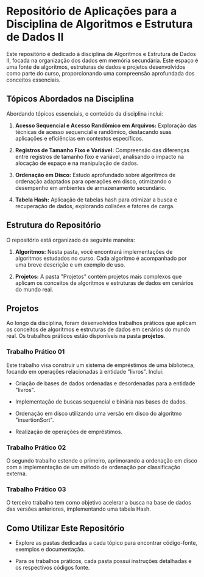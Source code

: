 # Repositório de Aplicações para a Disciplina de Algoritmos e Estrutura de Dados II

Este repositório é dedicado à disciplina de Algoritmos e Estrutura de Dados II, focada na organização dos dados em memória secundária. Este espaço é uma fonte de algoritmos, estruturas de dados e projetos desenvolvidos como parte do curso, proporcionando uma compreensão aprofundada dos conceitos essenciais.

## Tópicos Abordados na Disciplina
Abordando tópicos essenciais, o conteúdo da disciplina inclui:

  1. **Acesso Sequencial e Acesso Randômico em Arquivos:** Exploração das técnicas de acesso sequencial e randômico, destacando suas aplicações e eficiências em contextos específicos.
     
  2. **Registros de Tamanho Fixo e Variável:** Compreensão das diferenças entre registros de tamanho fixo e variável, analisando o impacto na alocação de espaço e na manipulação de dados.
     
  3. **Ordenação em Disco:** Estudo aprofundado sobre algoritmos de ordenação adaptados para operações em disco, otimizando o desempenho em ambientes de armazenamento secundário.
     
  4. **Tabela Hash:** Aplicação de tabelas hash para otimizar a busca e recuperação de dados, explorando colisões e fatores de carga.

## Estrutura do Repositório
O repositório está organizado da seguinte maneira:

  1. **Algoritmos:** Nesta pasta, você encontrará implementações de algoritmos estudados no curso. Cada algoritmo é acompanhado por uma breve descrição e um exemplo de uso.
  
  2. **Projetos:** A pasta "Projetos" contém projetos mais complexos que aplicam os conceitos de algoritmos e estruturas de dados em cenários do mundo real.

## Projetos
Ao longo da disciplina, foram desenvolvidos trabalhos práticos que aplicam os conceitos de algoritmos e estruturas de dados em cenários do mundo real. Os trabalhos práticos estão disponíveis na pasta **projetos**.

### Trabalho Prático 01
Este trabalho visa construir um sistema de empréstimos de uma biblioteca, focando em operações relacionadas à entidade "livros". Inclui:
  
  - Criação de bases de dados ordenadas e desordenadas para a entidade "livros".

  - Implementação de buscas sequencial e binária nas bases de dados.

  - Ordenação em disco utilizando uma versão em disco do algoritmo "insertionSort".

  - Realização de operações de empréstimos.

### Trabalho Prático 02
O segundo trabalho estende o primeiro, aprimorando a ordenação em disco com a implementação de um método de ordenação por classificação externa.

### Trabalho Prático 03
O terceiro trabalho tem como objetivo acelerar a busca na base de dados das versões anteriores, implementando uma tabela Hash. 

## Como Utilizar Este Repositório
  - Explore as pastas dedicadas a cada tópico para encontrar código-fonte, exemplos e documentação.
    
  - Para os trabalhos práticos, cada pasta possui instruções detalhadas e os respectivos códigos fonte.
